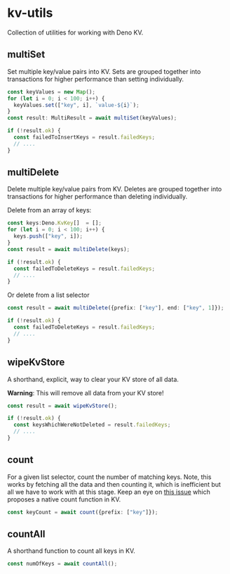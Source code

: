 # kv-utils

Collection of utilities for working with Deno KV.

## multiSet
Set multiple key/value pairs into KV. Sets are grouped together into transactions for higher performance than setting individually.

```ts
const keyValues = new Map();
for (let i = 0; i < 100; i++) {
  keyValues.set(["key", i], `value-${i}`);
}
const result: MultiResult = await multiSet(keyValues);

if (!result.ok) {
  const failedToInsertKeys = result.failedKeys;
  // ....
}
```

## multiDelete
Delete multiple key/value pairs from KV.  Deletes are grouped together into transactions for higher performance than deleting individually.

Delete from an array of keys:
```ts
const keys:Deno.KvKey[]  = [];
for (let i = 0; i < 100; i++) {
  keys.push(["key", i]);
}
const result = await multiDelete(keys);

if (!result.ok) {
  const failedToDeleteKeys = result.failedKeys;
  // ....
}
```

Or delete from a list selector
```ts
const result = await multiDelete({prefix: ["key"], end: ["key", 1]});

if (!result.ok) {
  const failedToDeleteKeys = result.failedKeys;
  // ....
}
```

## wipeKvStore

A shorthand, explicit, way to clear your KV store of all data.  

__Warning__:  This will remove all data from your KV store!

```ts
const result = await wipeKvStore();

if (!result.ok) {
  const keysWhichWereNotDeleted = result.failedKeys;
  // ....
}
```

## count
For a given list selector, count the number of matching keys.  Note, this works by fetching all the data and then counting it, which is inefficient but all we have to work with at this stage.  Keep an eye on [this issue](https://github.com/denoland/deno/issues/18965) which proposes a native count function in KV.

```ts
const keyCount = await count({prefix: ["key"]});
```

## countAll

A shorthand function to count all keys in KV.

```ts
const numOfKeys = await countAll();
```

